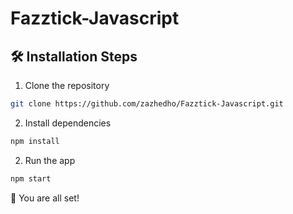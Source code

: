# Fazztick-Javascript

## 🛠️ Installation Steps

1. Clone the repository

```bash
git clone https://github.com/zazhedho/Fazztick-Javascript.git
```

2. Install dependencies

```bash
npm install
```

2. Run the app

```bash
npm start
```

🌟 You are all set!
